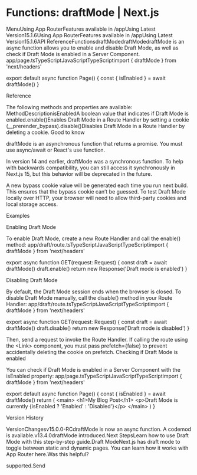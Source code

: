 # Functions: draftMode | Next.js

<p>MenuUsing App RouterFeatures available in /appUsing Latest Version15.1.6Using App RouterFeatures available in /appUsing Latest Version15.1.6API ReferenceFunctionsdraftModedraftModedraftMode is an async function allows you to enable and disable Draft Mode, as well as check if Draft Mode is enabled in a Server Component.
app/page.tsTypeScriptJavaScriptTypeScriptimport { draftMode } from 'next/headers'</p>
<p>export default async function Page() {
const { isEnabled } = await draftMode()
}</p>
<p>Reference</p>
<p>The following methods and properties are available:
MethodDescriptionisEnabledA boolean value that indicates if Draft Mode is enabled.enable()Enables Draft Mode in a Route Handler by setting a cookie (__prerender_bypass).disable()Disables Draft Mode in a Route Handler by deleting a cookie.
Good to know</p>
<p>draftMode is an asynchronous function that returns a promise. You must use async/await or React's use function.</p>
<p>In version 14 and earlier, draftMode was a synchronous function. To help with backwards compatibility, you can still access it synchronously in Next.js 15, but this behavior will be deprecated in the future.</p>
<p>A new bypass cookie value will be generated each time you run next build. This ensures that the bypass cookie can’t be guessed.
To test Draft Mode locally over HTTP, your browser will need to allow third-party cookies and local storage access.</p>
<p>Examples</p>
<p>Enabling Draft Mode</p>
<p>To enable Draft Mode, create a new Route Handler and call the enable() method:
app/draft/route.tsTypeScriptJavaScriptTypeScriptimport { draftMode } from 'next/headers'</p>
<p>export async function GET(request: Request) {
const draft = await draftMode()
draft.enable()
return new Response('Draft mode is enabled')
}</p>
<p>Disabling Draft Mode</p>
<p>By default, the Draft Mode session ends when the browser is closed.
To disable Draft Mode manually, call the disable() method in your Route Handler:
app/draft/route.tsTypeScriptJavaScriptTypeScriptimport { draftMode } from 'next/headers'</p>
<p>export async function GET(request: Request) {
const draft = await draftMode()
draft.disable()
return new Response('Draft mode is disabled')
}</p>
<p>Then, send a request to invoke the Route Handler. If calling the route using the &lt;Link&gt; component, you must pass prefetch={false} to prevent accidentally deleting the cookie on prefetch.
Checking if Draft Mode is enabled</p>
<p>You can check if Draft Mode is enabled in a Server Component with the isEnabled property:
app/page.tsTypeScriptJavaScriptTypeScriptimport { draftMode } from 'next/headers'</p>
<p>export default async function Page() {
const { isEnabled } = await draftMode()
return (
&lt;main&gt;
&lt;h1&gt;My Blog Post&lt;/h1&gt;
&lt;p&gt;Draft Mode is currently {isEnabled ? 'Enabled' : 'Disabled'}&lt;/p&gt;
&lt;/main&gt;
)
}</p>
<p>Version History</p>
<p>VersionChangesv15.0.0-RCdraftMode is now an async function. A codemod is available.v13.4.0draftMode introduced.Next StepsLearn how to use Draft Mode with this step-by-step guide.Draft ModeNext.js has draft mode to toggle between static and dynamic pages. You can learn how it works with App Router here.Was this helpful?</p>
<p>supported.Send</p>
